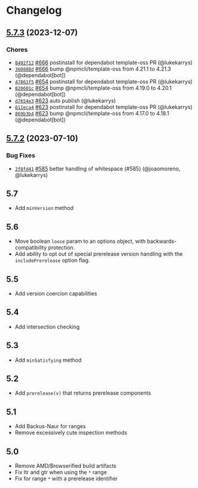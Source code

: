 # Changelog

## [5.7.3](https://github.com/npm/node-semver/compare/v5.7.2...v5.7.3) (2023-12-07)

### Chores

* [`8492f12`](https://github.com/npm/node-semver/commit/8492f12f17f25adf39cd9a5c82e2535a47add5bc) [#666](https://github.com/npm/node-semver/pull/666) postinstall for dependabot template-oss PR (@lukekarrys)
* [`360888d`](https://github.com/npm/node-semver/commit/360888d722153ca3b0d53ab787bd05846ab6b6c6) [#666](https://github.com/npm/node-semver/pull/666) bump @npmcli/template-oss from 4.21.1 to 4.21.3 (@dependabot[bot])
* [`47861f5`](https://github.com/npm/node-semver/commit/47861f5756bb43903c8694d639ccfe7b57f9cc6b) [#654](https://github.com/npm/node-semver/pull/654) postinstall for dependabot template-oss PR (@lukekarrys)
* [`020601c`](https://github.com/npm/node-semver/commit/020601c891014abb240a0bddc3881fdea2ec8582) [#654](https://github.com/npm/node-semver/pull/654) bump @npmcli/template-oss from 4.19.0 to 4.20.1 (@dependabot[bot])
* [`d7654e3`](https://github.com/npm/node-semver/commit/d7654e384c6ce8dda37a988613415383a3503e6a) [#623](https://github.com/npm/node-semver/pull/623) auto publish (@lukekarrys)
* [`611eca4`](https://github.com/npm/node-semver/commit/611eca4549ed8aad1a80b064bf1fe408497c7af4) [#623](https://github.com/npm/node-semver/pull/623) postinstall for dependabot template-oss PR (@lukekarrys)
* [`869b3b4`](https://github.com/npm/node-semver/commit/869b3b4b0a4f0816c17e6dd2ab553cdf20df334d) [#623](https://github.com/npm/node-semver/pull/623) bump @npmcli/template-oss from 4.17.0 to 4.18.1 (@dependabot[bot])

## [5.7.2](https://github.com/npm/node-semver/compare/v5.7.1...v5.7.2) (2023-07-10)

### Bug Fixes

* [`2f8fd41`](https://github.com/npm/node-semver/commit/2f8fd41487acf380194579ecb6f8b1bbfe116be0) [#585](https://github.com/npm/node-semver/pull/585) better handling of whitespace (#585) (@joaomoreno, @lukekarrys)

## 5.7

* Add `minVersion` method

## 5.6

* Move boolean `loose` param to an options object, with
  backwards-compatibility protection.
* Add ability to opt out of special prerelease version handling with
  the `includePrerelease` option flag.

## 5.5

* Add version coercion capabilities

## 5.4

* Add intersection checking

## 5.3

* Add `minSatisfying` method

## 5.2

* Add `prerelease(v)` that returns prerelease components

## 5.1

* Add Backus-Naur for ranges
* Remove excessively cute inspection methods

## 5.0

* Remove AMD/Browserified build artifacts
* Fix ltr and gtr when using the `*` range
* Fix for range `*` with a prerelease identifier
